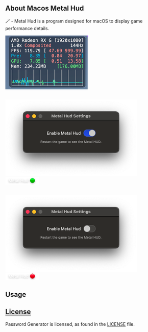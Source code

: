 ## About Macos Metal Hud

🪄 - Metal Hud is a program designed for macOS to display game performance details.

![](/Images/Hud.png)

##
![Window Enable](/Images/WindowEnable.png)  ![StatusBar Enable](/Images/StatusBarEnable.png)  

##
![Window Disable](/Images/WindowDisable.png)  ![StatusBar Disable](/Images/StatusBarDisable.png)
##

## Usage


## [License][license]
Password Generator is licensed, as found in the [LICENSE][license] file.

[license]: LICENSE
